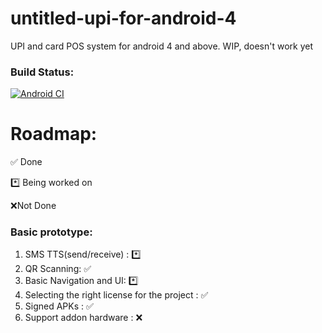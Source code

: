 # untitled-upi-for-android-4
UPI and card POS system for android 4 and above. 
WIP, doesn't work yet

### Build Status:
[![Android CI](https://github.com/Zeus-Institute-of-Technology-Solutions/untitled-upi-for-android-4/actions/workflows/main.yml/badge.svg)](https://github.com/Zeus-Institute-of-Technology-Solutions/untitled-upi-for-android-4/actions/workflows/main.yml)

# Roadmap:
✅ Done

*️⃣ Being worked on

❌Not Done



### Basic prototype:
1. SMS TTS(send/receive) : *️⃣
2. QR Scanning: ✅
3. Basic Navigation and UI: *️⃣
4. Selecting the right license for the project : ✅
5. Signed APKs : ✅ 
6. Support addon hardware : ❌

